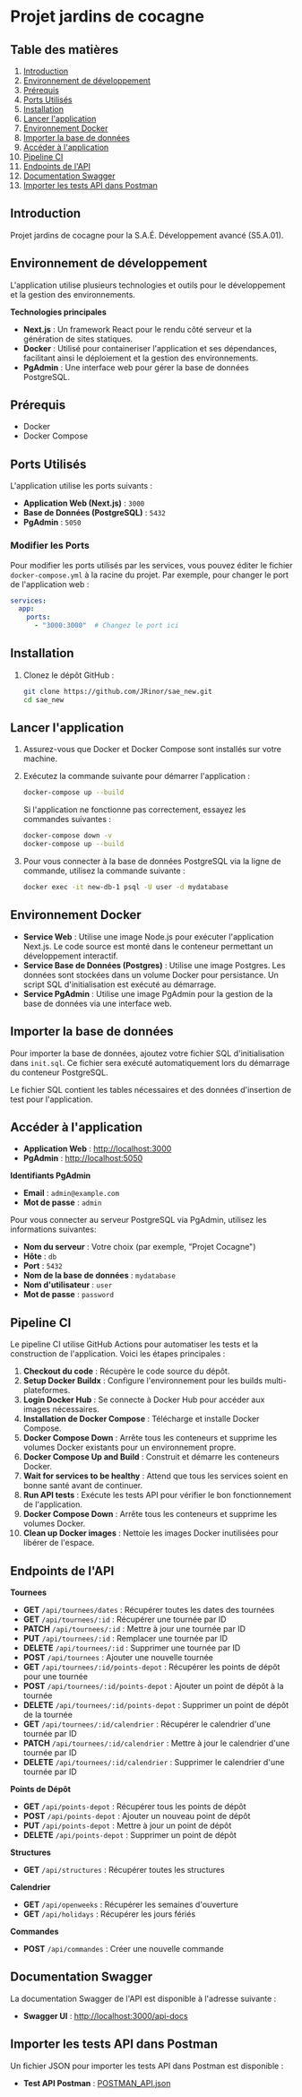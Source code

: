 # Projet jardins de cocagne

## Table des matières
1. [Introduction](#introduction)
2. [Environnement de développement](#environnement-de-développement)
3. [Prérequis](#prérequis)
4. [Ports Utilisés](#ports-utilisés)
5. [Installation](#installation)
6. [Lancer l'application](#lancer-lapplication)
7. [Environnement Docker](#environnement-docker)
8. [Importer la base de données](#importer-la-base-de-données)
9. [Accéder à l'application](#accéder-à-lapplication)
10. [Pipeline CI](#pipeline-ci)
11. [Endpoints de l'API](#endpoints-de-lapi)
12. [Documentation Swagger](#documentation-swagger)
13. [Importer les tests API dans Postman](#importer-les-tests-api-dans-postman)

## Introduction
Projet jardins de cocagne pour la S.A.É. Développement avancé (S5.A.01).

## Environnement de développement
L'application utilise plusieurs technologies et outils pour le développement et la gestion des environnements.

**Technologies principales**

- **Next.js** : Un framework React pour le rendu côté serveur et la génération de sites statiques.
- **Docker** : Utilisé pour containeriser l'application et ses dépendances, facilitant ainsi le déploiement et la gestion des environnements.
- **PgAdmin** : Une interface web pour gérer la base de données PostgreSQL.

## Prérequis
- Docker
- Docker Compose

## Ports Utilisés

L'application utilise les ports suivants :

- **Application Web (Next.js)** : `3000`
- **Base de Données (PostgreSQL)** : `5432`
- **PgAdmin** : `5050`

### Modifier les Ports

Pour modifier les ports utilisés par les services, vous pouvez éditer le fichier `docker-compose.yml` à la racine du projet. Par exemple, pour changer le port de l'application web :

```yaml
services:
  app:
    ports:
      - "3000:3000"  # Changez le port ici
```

## Installation

1. Clonez le dépôt GitHub :
    ```sh
    git clone https://github.com/JRinor/sae_new.git
    cd sae_new
    ```

## Lancer l'application

1. Assurez-vous que Docker et Docker Compose sont installés sur votre machine.
2. Exécutez la commande suivante pour démarrer l'application :
    ```sh
    docker-compose up --build
    ```

    Si l'application ne fonctionne pas correctement, essayez les commandes suivantes :
    ```sh
    docker-compose down -v
    docker-compose up --build
    ```

3. Pour vous connecter à la base de données PostgreSQL via la ligne de commande, utilisez la commande suivante :
    ```sh
    docker exec -it new-db-1 psql -U user -d mydatabase
    ```

## Environnement Docker
- **Service Web** : Utilise une image Node.js pour exécuter l'application Next.js. Le code source est monté dans le conteneur permettant un développement interactif.
- **Service Base de Données (Postgres)** : Utilise une image Postgres. Les données sont stockées dans un volume Docker pour persistance. Un script SQL d'initialisation est exécuté au démarrage.
- **Service PgAdmin** : Utilise une image PgAdmin pour la gestion de la base de données via une interface web.

## Importer la base de données
Pour importer la base de données, ajoutez votre fichier SQL d'initialisation dans `init.sql`. Ce fichier sera exécuté automatiquement lors du démarrage du conteneur PostgreSQL.

Le fichier SQL contient les tables nécessaires et des données d'insertion de test pour l'application.

## Accéder à l'application
- **Application Web** : [http://localhost:3000](http://localhost:3000)
- **PgAdmin** : [http://localhost:5050](http://localhost:5050)

**Identifiants PgAdmin**
- **Email** : `admin@example.com`
- **Mot de passe** : `admin`

Pour vous connecter au serveur PostgreSQL via PgAdmin, utilisez les informations suivantes:

- **Nom du serveur** : Votre choix (par exemple, "Projet Cocagne")
- **Hôte** : `db`
- **Port** : `5432`
- **Nom de la base de données** : `mydatabase`
- **Nom d'utilisateur** : `user`
- **Mot de passe** : `password`

## Pipeline CI
Le pipeline CI utilise GitHub Actions pour automatiser les tests et la construction de l'application. Voici les étapes principales :
1. **Checkout du code** : Récupère le code source du dépôt.
2. **Setup Docker Buildx** : Configure l'environnement pour les builds multi-plateformes.
3. **Login Docker Hub** : Se connecte à Docker Hub pour accéder aux images nécessaires.
4. **Installation de Docker Compose** : Télécharge et installe Docker Compose.
5. **Docker Compose Down** : Arrête tous les conteneurs et supprime les volumes Docker existants pour un environnement propre.
6. **Docker Compose Up and Build** : Construit et démarre les conteneurs Docker.
7. **Wait for services to be healthy** : Attend que tous les services soient en bonne santé avant de continuer.
8. **Run API tests** : Exécute les tests API pour vérifier le bon fonctionnement de l'application.
9. **Docker Compose Down** : Arrête tous les conteneurs et supprime les volumes Docker.
10. **Clean up Docker images** : Nettoie les images Docker inutilisées pour libérer de l'espace.

## Endpoints de l'API

**Tournees**
- **GET** `/api/tournees/dates` : Récupérer toutes les dates des tournées
- **GET** `/api/tournees/:id` : Récupérer une tournée par ID
- **PATCH** `/api/tournees/:id` : Mettre à jour une tournée par ID
- **PUT** `/api/tournees/:id` : Remplacer une tournée par ID
- **DELETE** `/api/tournees/:id` : Supprimer une tournée par ID
- **POST** `/api/tournees` : Ajouter une nouvelle tournée
- **GET** `/api/tournees/:id/points-depot` : Récupérer les points de dépôt pour une tournée
- **POST** `/api/tournees/:id/points-depot` : Ajouter un point de dépôt à la tournée
- **DELETE** `/api/tournees/:id/points-depot` : Supprimer un point de dépôt de la tournée
- **GET** `/api/tournees/:id/calendrier` : Récupérer le calendrier d'une tournée par ID
- **PATCH** `/api/tournees/:id/calendrier` : Mettre à jour le calendrier d'une tournée par ID
- **DELETE** `/api/tournees/:id/calendrier` : Supprimer le calendrier d'une tournée par ID

**Points de Dépôt**
- **GET** `/api/points-depot` : Récupérer tous les points de dépôt
- **POST** `/api/points-depot` : Ajouter un nouveau point de dépôt
- **PUT** `/api/points-depot` : Mettre à jour un point de dépôt
- **DELETE** `/api/points-depot` : Supprimer un point de dépôt

**Structures**
- **GET** `/api/structures` : Récupérer toutes les structures

**Calendrier**
- **GET** `/api/openweeks` : Récupérer les semaines d'ouverture
- **GET** `/api/holidays` : Récupérer les jours fériés

**Commandes**
- **POST** `/api/commandes` : Créer une nouvelle commande

## Documentation Swagger
La documentation Swagger de l'API est disponible à l'adresse suivante :
- **Swagger UI** : [http://localhost:3000/api-docs](http://localhost:3000/api-docs)

## Importer les tests API dans Postman
Un fichier JSON pour importer les tests API dans Postman est disponible :
- **Test API Postman** : [POSTMAN_API.json](https://github.com/JRinor/sae_new/blob/main/POSTMAN_API.json)
